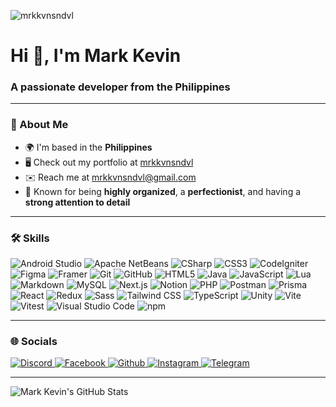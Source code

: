 <p align="left">
  <img src="https://komarev.com/ghpvc/?username=mrkkvnsndvl&label=PROFILE%20VIEWS&color=000000&style=for-the-badge&abbreviated=true" alt="mrkkvnsndvl" />
</p>

<h1 align="left">Hi 👋, I'm Mark Kevin</h1>
<h3 align="left">A passionate developer from the Philippines</h3>

---

### 🚀 About Me

- 🌍  I'm based in the **Philippines**
- 🖥️  Check out my portfolio at [mrkkvnsndvl](http://mrkkvnsndvl.vercel.app)
- ✉️  Reach me at [mrkkvnsndvl@gmail.com](mailto:mrkkvnsndvl@gmail.com)
- 🧠  Known for being **highly organized**, a **perfectionist**, and having a **strong attention to detail**

---

### 🛠️ Skills

<p align="left">

![Android Studio](https://img.shields.io/badge/Android%20Studio-000000?style=for-the-badge&logo=androidstudio&logoColor=3DDC84)
![Apache NetBeans](https://img.shields.io/badge/Apache%20NetBeans-000000?style=for-the-badge&logo=apachenetbeanside&logoColor=F1C232)
![CSharp](https://img.shields.io/badge/CSharp-000000?style=for-the-badge&logo=sharp&logoColor=68217A)
![CSS3](https://img.shields.io/badge/CSS3-000000?style=for-the-badge&logo=css3&logoColor=1572B6)
![CodeIgniter](https://img.shields.io/badge/CodeIgniter-000000?style=for-the-badge&logo=codeigniter&logoColor=E24E1B)
![Figma](https://img.shields.io/badge/Figma-000000?style=for-the-badge&logo=figma&logoColor=1ABCFE)
![Framer](https://img.shields.io/badge/Framer-000000?style=for-the-badge&logo=framer&logoColor=0055FF)
![Git](https://img.shields.io/badge/Git-000000?style=for-the-badge&logo=git&logoColor=F05033)
![GitHub](https://img.shields.io/badge/GitHub-000000?style=for-the-badge&logo=github&logoColor=24292F)
![HTML5](https://img.shields.io/badge/HTML5-000000?style=for-the-badge&logo=html5&logoColor=E34F26)
![Java](https://img.shields.io/badge/Java-000000?style=for-the-badge&logo=openjdk&logoColor=F89820)
![JavaScript](https://img.shields.io/badge/JavaScript-000000?style=for-the-badge&logo=javascript&logoColor=F0DB4F)
![Lua](https://img.shields.io/badge/Lua-000000?style=for-the-badge&logo=lua&logoColor=0000FF)
![Markdown](https://img.shields.io/badge/Markdown-000000?style=for-the-badge&logo=markdown&logoColor=FFFFFF)
![MySQL](https://img.shields.io/badge/MySQL-000000?style=for-the-badge&logo=mysql&logoColor=00758F)
![Next.js](https://img.shields.io/badge/Next.js-000000?style=for-the-badge&logo=nextdotjs&logoColor=FFFFFF)
![Notion](https://img.shields.io/badge/Notion-000000?style=for-the-badge&logo=notion&logoColor=FFFFFF)
![PHP](https://img.shields.io/badge/PHP-000000?style=for-the-badge&logo=php&logoColor=8E5FBF)
![Postman](https://img.shields.io/badge/Postman-000000?style=for-the-badge&logo=postman&logoColor=FF6A00)
![Prisma](https://img.shields.io/badge/Prisma-000000?style=for-the-badge&logo=prisma&logoColor=FFFFFF)
![React](https://img.shields.io/badge/React-000000?style=for-the-badge&logo=react&logoColor=61DAFB)
![Redux](https://img.shields.io/badge/Redux-000000?style=for-the-badge&logo=redux&logoColor=764ABC)
![Sass](https://img.shields.io/badge/Sass-000000?style=for-the-badge&logo=sass&logoColor=CC6699)
![Tailwind CSS](https://img.shields.io/badge/Tailwind%20CSS-000000?style=for-the-badge&logo=tailwindcss&logoColor=06B6D4)
![TypeScript](https://img.shields.io/badge/TypeScript-000000?style=for-the-badge&logo=typescript&logoColor=007ACC)
![Unity](https://img.shields.io/badge/Unity-000000?style=for-the-badge&logo=unity&logoColor=FFFFFF)
![Vite](https://img.shields.io/badge/Vite-000000?style=for-the-badge&logo=vite&logoColor=FFC700)
![Vitest](https://img.shields.io/badge/Vitest-000000?style=for-the-badge&logo=vitest&logoColor=6E9F18)
![Visual Studio Code](https://img.shields.io/badge/Visual%20Studio%20Code-000000?style=for-the-badge&logo=visualstudiocode&logoColor=0066B8)
![npm](https://img.shields.io/badge/npm-000000?style=for-the-badge&logo=npm&logoColor=CB3837)

</p>

---

### 🌐 Socials

<p align="left"> 
  
<a href="https://discord.com/users/mrkkvnsndvl" target="_blank" rel="noreferrer">
<img src="https://img.shields.io/badge/Discord-000000?style=for-the-badge&logo=discord&logoColor=5865F2" alt="Discord"/>
</a>
<a href="https://facebook.com/mrkkvnsndvl" target="_blank" rel="noreferrer">
<img src="https://img.shields.io/badge/Facebook-000000?style=for-the-badge&logo=facebook&logoColor=1877F2" alt="Facebook"/>
</a>
<a href="https://github.com/mrkkvnsndvl" target="_blank" rel="noreferrer">
<img src="https://img.shields.io/badge/GitHub-000000?style=for-the-badge&logo=github&logoColor=24292F" alt="Github"/>
</a>
<a href="https://instagram.com/mrkkvnsndvl" target="_blank" rel="noreferrer">
<img src="https://img.shields.io/badge/Instagram-000000?style=for-the-badge&logo=instagram&logoColor=E1306C" alt="Instagram"/>
</a>
<a href="https://t.me/mrkkvnsndvl" target="_blank" rel="noreferrer">
<img src="https://img.shields.io/badge/Telegram-000000?style=for-the-badge&logo=telegram&logoColor=0088CC" alt="Telegram"/>
</a>

</p>

---

<p align="left">
  <img src="https://github-readme-stats.vercel.app/api?username=mrkkvnsndvl&show_icons=true&theme=dark" alt="Mark Kevin's GitHub Stats" />
</p>
